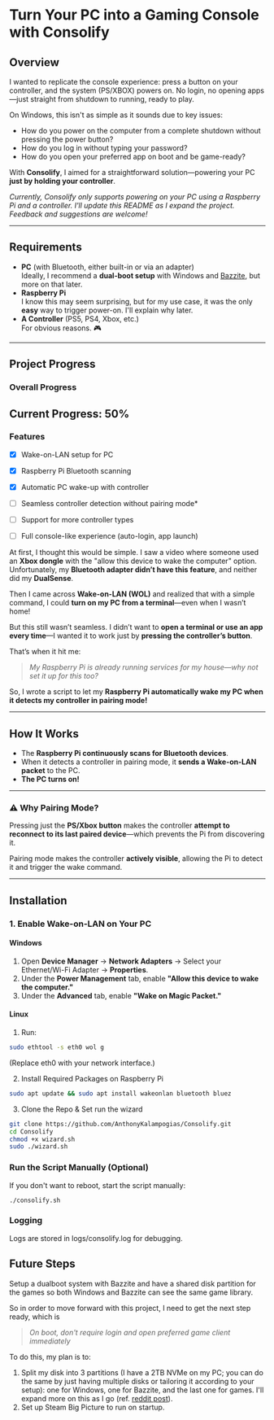 # Turn Your PC into a Gaming Console with Consolify

## Overview

I wanted to replicate the console experience: press a button on your controller, and the system (PS/XBOX) powers on. No login, no opening apps—just straight from shutdown to running, ready to play.

On Windows, this isn't as simple as it sounds due to key issues:
- How do you power on the computer from a complete shutdown without pressing the power button?
- How do you log in without typing your password?
- How do you open your preferred app on boot and be game-ready?

With **Consolify**, I aimed for a straightforward solution—powering your PC **just by holding your controller**.  

*Currently, Consolify only supports powering on your PC using a Raspberry Pi and a controller. I'll update this README as I expand the project. Feedback and suggestions are welcome!*

---

## Requirements  

- **PC** (with Bluetooth, either built-in or via an adapter)  
  Ideally, I recommend a **dual-boot setup** with Windows and [Bazzite](https://bazzite.gg), but more on that later.  
- **Raspberry Pi**  
  I know this may seem surprising, but for my use case, it was the only **easy** way to trigger power-on. I'll explain why later.  
- **A Controller** (PS5, PS4, Xbox, etc.)  
  For obvious reasons. 🎮  

---

## Project Progress  

### Overall Progress  
**Current Progress: 50%** 
---

<!-- [----------50%----------]
```█████████░░░░░░░░░░``` -->
### Features  
- [x] Wake-on-LAN setup for PC  
- [x] Raspberry Pi Bluetooth scanning  
- [x] Automatic PC wake-up with controller  
- [ ] Seamless controller detection without pairing mode*  
- [ ] Support for more controller types  
- [ ] Full console-like experience (auto-login, app launch)  
 


At first, I thought this would be simple. I saw a video where someone used an **Xbox dongle** with the "allow this device to wake the computer" option. Unfortunately, my **Bluetooth adapter didn’t have this feature**, and neither did my **DualSense**.  

Then I came across **Wake-on-LAN (WOL)** and realized that with a simple command, I could **turn on my PC from a terminal**—even when I wasn’t home!  

But this still wasn’t seamless. I didn’t want to **open a terminal or use an app every time**—I wanted it to work just by **pressing the controller’s button**.  

That’s when it hit me:  
> *My Raspberry Pi is already running services for my house—why not set it up for this too?*  

So, I wrote a script to let my **Raspberry Pi automatically wake my PC when it detects my controller in pairing mode!**  

---

## How It Works  

- The **Raspberry Pi continuously scans for Bluetooth devices**.  
- When it detects a controller in pairing mode, it **sends a Wake-on-LAN packet** to the PC.  
- **The PC turns on!**  

---

### ⚠ Why Pairing Mode?  

Pressing just the **PS/Xbox button** makes the controller **attempt to reconnect to its last paired device**—which prevents the Pi from discovering it.  

Pairing mode makes the controller **actively visible**, allowing the Pi to detect it and trigger the wake command.  

---

## Installation  

### **1. Enable Wake-on-LAN on Your PC**  

#### **Windows**  
1. Open **Device Manager** → **Network Adapters** → Select your Ethernet/Wi-Fi Adapter → **Properties**.  
2. Under the **Power Management** tab, enable **"Allow this device to wake the computer."**  
3. Under the **Advanced** tab, enable **"Wake on Magic Packet."**  

#### **Linux**  
1. Run:  
```bash
sudo ethtool -s eth0 wol g
```
   (Replace eth0 with your network interface.)

2. Install Required Packages on Raspberry Pi
```bash
sudo apt update && sudo apt install wakeonlan bluetooth bluez
```
3. Clone the Repo & Set run the wizard
```bash
git clone https://github.com/AnthonyKalampogias/Consolify.git
cd Consolify
chmod +x wizard.sh
sudo ./wizard.sh
```

### Run the Script Manually (Optional)
If you don't want to reboot, start the script manually:

```
./consolify.sh
```

### Logging

Logs are stored in logs/consolify.log for debugging.


## Future Steps

Setup a dualboot system with Bazzite and have a shared disk partition for the games so both Windows and Bazzite can see the same game library.

So in order to move forward with this project, I need to get the next step ready, which is 

> *On boot, don't require login and open preferred game client immediately*

To do this, my plan is to:

1. Split my disk into 3 partitions (I have a 2TB NVMe on my PC; you can do the same by just having multiple disks or tailoring it according to your setup): one for Windows, one for Bazzite, and the last one for games. I'll expand more on this as I go (ref. [reddit post](https://www.reddit.com/r/ROGAlly/comments/1gtc9qz/bazzite_dual_boot_with_shared_internal_game_drive/)).
2. Set up Steam Big Picture to run on startup.
